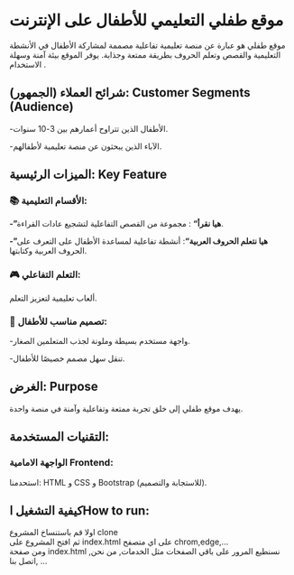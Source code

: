 # موقع طفلي التعليمي للأطفال على الإنترنت
موقع طفلي هو عبارة عن منصة تعليمية تفاعلية مصممة لمشاركة الأطفال في الأنشطة التعليمية والقصص وتعلم الحروف بطريقة ممتعة وجذابة. يوفر الموقع بيئة آمنة وسهلة الاستخدام .
## شرائح العملاء (الجمهور): Customer Segments (Audience)
-الأطفال الذين تتراوح أعمارهم بين 3-10 سنوات.  

-الآباء الذين يبحثون عن منصة تعليمية لأطفالهم.

## الميزات الرئيسية: Key Feature
### 📚 الأقسام التعليمية:  

**-”هيا نقرأ“** : مجموعة من القصص التفاعلية لتشجيع عادات القراءة.  

**-”هيا نتعلم الحروف العربية“**: أنشطة تفاعلية لمساعدة الأطفال على التعرف على الحروف العربية وكتابتها.  
  
### 🎮 التعلم التفاعلي: 
ألعاب تعليمية لتعزيز التعلم.  

### 🌟 تصميم مناسب للأطفال:  

-واجهة مستخدم بسيطة وملونة لجذب المتعلمين الصغار.   

-تنقل سهل مصمم خصيصًا للأطفال.

## الغرض: Purpose

يهدف موقع طفلي إلى خلق تجربة ممتعة وتفاعلية وآمنة في منصة واحدة.

## التقنيات المستخدمة:
### الواجهة الامامية Frontend:

استحدمنا: HTML و CSS و Bootstrap (للاستجابة والتصميم).
                                                                                                                                                                                
## كيفية التشغيل اHow to run:  
اولا قم باستنساخ المشروع clone  
ثم افتح المشروع على index.html على اي متصفح chrom,edge,...  
ومن صفحة index.html نسنطيع المرور على باقي الصفحات مثل الخدمات, من نحن, اتصل بنا, ...


